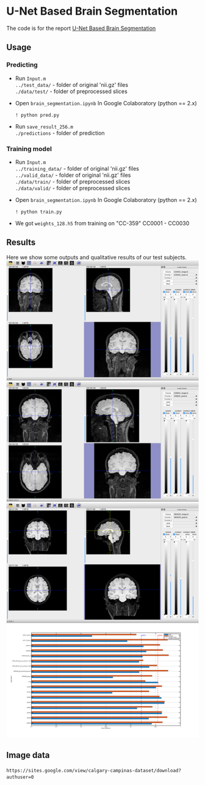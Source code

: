 # U-Net Based Brain Segmentation

The code is for the report [U-Net Based Brain Segmentation](https://github.com/yanlong-sun/brain_segmentation/blob/master/Report.pdf)

## Usage 
### Predicting  
-  Run `Input.m`    
     `../test_data/`  -  folder of original 'nii.gz' files    
     `./data/test/`    -  folder of preprocessed slices   
  
-  Open `brain_segmentation.ipynb` In Google Colaboratory (python == 2.x)    
	```
  	! python pred.py 
	```
-  Run `save_result_256.m`  
	`./predictions` -  folder of prediction  
  
### Training model
-  Run `Input.m`  
     `../training_data/`  -  folder of original 'nii.gz' files   
     `../valid_data/`  -  folder of original 'nii.gz' files   
     `./data/train/`    -  folder of preprocessed slices  
     `./data/valid/`    -  folder of preprocessed slices  
  
-  Open `brain_segmentation.ipynb` In Google Colaboratory (python == 2.x)   
	```
  	! python train.py   
	```
*  We got `weights_128.h5` from training on  "CC-359"      CC0001 - CC0030   
	  	
		  

## Results
Here we show some outputs and qualitative results of our test subjects.
![image](https://github.com/yanlong-sun/brain_segmentation/blob/master/report/1.png)
![image](https://github.com/yanlong-sun/brain_segmentation/blob/master/report/2.png)
![image](https://github.com/yanlong-sun/brain_segmentation/blob/master/report/3.png)
![image](https://github.com/yanlong-sun/brain_segmentation/blob/master/report/DSC.png)

## Image data
`https://sites.google.com/view/calgary-campinas-dataset/download?authuser=0`